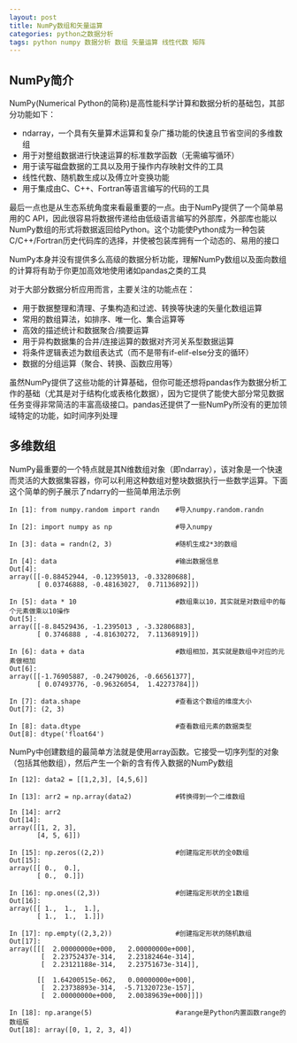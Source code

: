 ```yaml
---
layout: post
title: NumPy数组和矢量运算
categories: python之数据分析
tags: python numpy 数据分析 数组 矢量运算 线性代数 矩阵
---
```


## NumPy简介

NumPy(Numerical Python的简称)是高性能科学计算和数据分析的基础包，其部分功能如下：

* ndarray，一个具有矢量算术运算和复杂广播功能的快速且节省空间的多维数组
* 用于对整组数据进行快速运算的标准数学函数（无需编写循环）
* 用于读写磁盘数据的工具以及用于操作内存映射文件的工具
* 线性代数、随机数生成以及傅立叶变换功能
* 用于集成由C、C++、Fortran等语言编写的代码的工具

最后一点也是从生态系统角度来看最重要的一点。由于NumPy提供了一个简单易用的C API，因此很容易将数据传递给由低级语言编写的外部库，外部库也能以NumPy数组的形式将数据返回给Python。这个功能使Python成为一种包装C/C++/Fortran历史代码库的选择，并使被包装库拥有一个动态的、易用的接口

NumPy本身并没有提供多么高级的数据分析功能，理解NumPy数组以及面向数组的计算将有助于你更加高效地使用诸如pandas之类的工具

对于大部分数据分析应用而言，主要关注的功能点在：

* 用于数据整理和清理、子集构造和过滤、转换等快速的矢量化数组运算
* 常用的数组算法，如排序、唯一化、集合运算等
* 高效的描述统计和数据聚合/摘要运算
* 用于异构数据集的合并/连接运算的数据对齐河关系型数据运算
* 将条件逻辑表述为数组表达式（而不是带有if-elif-else分支的循环）
* 数据的分组运算（聚合、转换、函数应用等）

虽然NumPy提供了这些功能的计算基础，但你可能还想将pandas作为数据分析工作的基础（尤其是对于结构化或表格化数据），因为它提供了能使大部分常见数据任务变得非常简洁的丰富高级接口。pandas还提供了一些NumPy所没有的更加领域特定的功能，如时间序列处理

## 多维数组

NumPy最重要的一个特点就是其N维数组对象（即ndarray），该对象是一个快速而灵活的大数据集容器，你可以利用这种数组对整块数据执行一些数学运算。下面这个简单的例子展示了ndarry的一些简单用法示例

```
In [1]: from numpy.random import randn    #导入numpy.random.randn

In [2]: import numpy as np                #导入numpy

In [3]: data = randn(2, 3)                #随机生成2*3的数组

In [4]: data                              #输出数据信息
Out[4]: 
array([[-0.88452944, -0.12395013, -0.33280688],
       [ 0.03746888, -0.48163027,  0.71136892]])

In [5]: data * 10                         #数组乘以10，其实就是对数组中的每个元素做乘以10操作
Out[5]: 
array([[-8.84529436, -1.2395013 , -3.32806883],
       [ 0.3746888 , -4.81630272,  7.11368919]])

In [6]: data + data                       #数组相加，其实就是数组中对应的元素做相加
Out[6]: 
array([[-1.76905887, -0.24790026, -0.66561377],
       [ 0.07493776, -0.96326054,  1.42273784]])

In [7]: data.shape                        #查看这个数组的维度大小
Out[7]: (2, 3)

In [8]: data.dtype                        #查看数组元素的数据类型
Out[8]: dtype('float64')
```

NumPy中创建数组的最简单方法就是使用array函数。它接受一切序列型的对象（包括其他数组），然后产生一个新的含有传入数据的NumPy数组

```
In [12]: data2 = [[1,2,3], [4,5,6]]

In [13]: arr2 = np.array(data2)           #转换得到一个二维数组

In [14]: arr2
Out[14]: 
array([[1, 2, 3],
       [4, 5, 6]])

In [15]: np.zeros((2,2))                  #创建指定形状的全0数组
Out[15]: 
array([[ 0.,  0.],
       [ 0.,  0.]])

In [16]: np.ones((2,3))                   #创建指定形状的全1数组
Out[16]: 
array([[ 1.,  1.,  1.],
       [ 1.,  1.,  1.]])

In [17]: np.empty((2,3,2))                #创建指定形状的随机数组
Out[17]: 
array([[[  2.00000000e+000,   2.00000000e+000],
        [  2.23752437e-314,   2.23182464e-314],
        [  2.23121188e-314,   2.23751673e-314]],

       [[  1.64200515e-062,   0.00000000e+000],
        [  2.23738893e-314,  -5.71320723e-157],
        [  2.00000000e+000,   2.00389639e+000]]])

In [18]: np.arange(5)                     #arange是Python内置函数range的数组版
Out[18]: array([0, 1, 2, 3, 4])

```